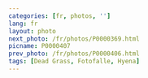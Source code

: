```yaml
---
categories: [fr, photos, '']
lang: fr
layout: photo
next_photo: /fr/photos/P0000369.html
picname: P0000407
prev_photo: /fr/photos/P0000406.html
tags: [Dead Grass, Fotofalle, Hyena]
---
```

